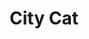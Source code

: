 ---
title: City Cat
tags: ['creation']
image: https://i.seadn.io/gcs/files/736cb17d9f925f4407794f073bd45c17.png
collectible_url: https://opensea.io/assets/ethereum/0x495f947276749ce646f68ac8c248420045cb7b5e/77085256408163406308004197185999916350236004123346139875108147997669832261633
creator_name: Digital Education & Safety Foundation
creator_image: assets/images/logo-desf.png
creator_url: https://digitaleducationsafety.org
creator: true
---